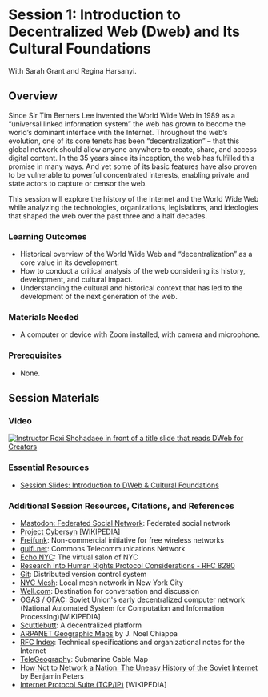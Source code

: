 # Session 1: Introduction to Decentralized Web (Dweb) and Its Cultural Foundations

With Sarah Grant and Regina Harsanyi.

## Overview

Since Sir Tim Berners Lee invented the World Wide Web in 1989 as a “universal linked information system” the web has grown to become the world’s dominant interface with the Internet. Throughout the web’s evolution, one of its core tenets has been “decentralization” – that this global network should allow anyone anywhere to create, share, and access digital content. In the 35 years since its inception, the web has fulfilled this promise in many ways. And yet some of its basic features have also proven to be vulnerable to powerful concentrated interests, enabling private and state actors to capture or censor the web.

This session will explore the history of the internet and the World Wide Web while analyzing the technologies, organizations, legislations, and ideologies that shaped the web over the past three and a half decades.

### Learning Outcomes

* Historical overview of the World Wide Web and “decentralization” as a core value in its development.
* How to conduct a critical analysis of the web considering its history, development, and cultural impact.
* Understanding the cultural and historical context that has led to the development of the next generation of the web.

### Materials Needed

* A computer or device with Zoom installed, with camera and microphone.

### Prerequisites

* None.

## Session Materials

### Video
[![Instructor Roxi Shohadaee in front of a title slide that reads DWeb for Creators](https://img.youtube.com/vi/ZAwWqI2AQ9U/0.jpg)](https://www.youtube.com/watch?v=ZAwWqI2AQ9U)


### Essential Resources

* [Session Slides: Introduction to DWeb & Cultural Foundations](./Slides%20-%20Intro%20to%20DWeb%20&%20Cultural%20Foundations%20-%20Session%201.pdf)

### Additional Session Resources, Citations, and References

* [Mastodon: Federated Social Network](https://mastodon.social/explore): Federated social network
* [Project Cybersyn](https://en.wikipedia.org/wiki/Project_Cybersyn) \[WIKIPEDIA\]
* [Freifunk](https://freifunk.net/en/2022/06/battlemesh-v14-and-wcw-2022/): Non-commercial initiative for free wireless networks
* [guifi.net](https://guifi.net/en): Commons Telecommunications Network
* [Echo NYC](https://www.echonyc.com/): The virtual salon of NYC
* [Research into Human Rights Protocol Considerations - RFC 8280](https://datatracker.ietf.org/doc/rfc8280/)
* [Git](https://git-scm.com/): Distributed version control system
* [NYC Mesh](https://www.nycmesh.net/): Local mesh network in New York City
* [Well.com](https://www.well.com/): Destination for conversation and discussion
* [OGAS / ОГАС](https://en.wikipedia.org/wiki/OGAS): Soviet Union's early decentralized computer network (National Automated System for Computation and Information Processing)\[WIKIPEDIA\]
* [Scuttlebutt](https://www.scuttlebutt.nz/): A decentralized platform
* [ARPANET Geographic Maps](http://mercury.lcs.mit.edu/~jnc/tech/arpageo.html) by J. Noel Chiappa
* [RFC Index](https://www.rfc-editor.org/rfc-index-100a.html): Technical specifications and organizational notes for the Internet
* [TeleGeography](https://www.submarinecablemap.com/ready-for-service/2024): Submarine Cable Map
* [How Not to Network a Nation: The Uneasy History of the Soviet Internet](https://direct.mit.edu/books/monograph/3470/How-Not-to-Network-a-NationThe-Uneasy-History-of) by Benjamin Peters
* [Internet Protocol Suite (TCP/IP)](https://en.wikipedia.org/wiki/Internet_protocol_suite) \[WIKIPEDIA\]
